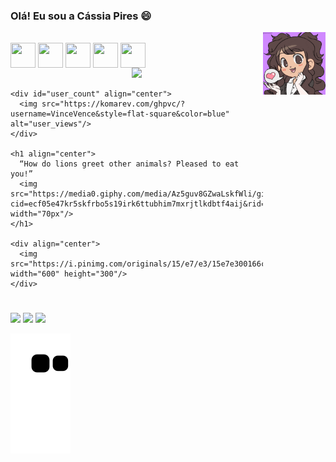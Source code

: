 ### Olá! Eu sou a Cássia Pires 😄
 <img align = "right" alt = "GIF" height = "100" width = "100" src = "https://github.com/C455i4/C455i4/blob/C455i4/ezgif.com-gif-maker.gif">
  
 <div align = "centro">
 </div>

 <div style = "display: inline_block"> <br>
   <img  src="https://cdn.jsdelivr.net/gh/devicons/devicon/icons/java/java-original-wordmark.svg" align = "center" width="40" height="40"/>
   <img src="https://cdn.jsdelivr.net/gh/devicons/devicon/icons/wordpress/wordpress-original.svg" align = "center" width="40" height="40"/>
   <img src="https://cdn.jsdelivr.net/gh/devicons/devicon/icons/mysql/mysql-original-wordmark.svg" align = "center" width="40" height="40"/>
   <img src="https://cdn.jsdelivr.net/gh/devicons/devicon/icons/python/python-original-wordmark.svg" align = "center" width="40" height="40"/>
   <img src="https://cdn.jsdelivr.net/gh/devicons/devicon/icons/r/r-original.svg" align = "center" width="40" height="40"/>
  </div>



<div id="header" align="center">
	  <img src="http://24.media.tumblr.com/b9a552bef486726fb1206750e50c643e/tumblr_mq4c74lZ6S1rwai13o1_500.gif" width="100"/>
	</div>
	
	<div id="user_count" align="center">
	  <img src="https://komarev.com/ghpvc/?username=VinceVence&style=flat-square&color=blue" alt="user_views"/>
	</div>
	
	<h1 align="center">
	  “How do lions greet other animals? Pleased to eat you!”
	  <img src="https://media0.giphy.com/media/Az5guv8GZwaLskfWli/giphy.gif?cid=ecf05e47kr5skfrbo5s19irk6ttubhim7mxrjtlkdbtf4aij&rid=giphy.gif&ct=s" width="70px"/>
	</h1>
	
	<div align="center">
	  <img src="https://i.pinimg.com/originals/15/e7/e3/15e7e300166c962d3b8a22f60b5cac9e.gif" width="600" height="300"/>
	</div>


  #
 
  
  <div>
     <a href = "mailto:cassia.pires@ufvjm.edu.br"><img src="https://img.shields.io/badge/Gmail-D14836?style=for-the-badge&logo=gmail&logoColor=white"></a>
     <a href="https://www.linkedin.com/in/cassia-pires-50a865223/" target="_blank"><img src="https://img.shields.io/badge/-LinkedIn-%230077B5?style=for-the-badge&logo=linkedin&logoColor=white" target="_blank"></a> 
    <a href="https://www.instagram.com/caassiapiress/" target="_blank"><img src="https://img.shields.io/badge/-Instagram-%23E4405F?style=for-the-badge&logo=instagram&logoColor=white" target="_blank"></a>

    
 </div>

![Snake animation](https://github.com/C455i4/C455i4/blob/output/github-contribution-grid-snake.svg)
